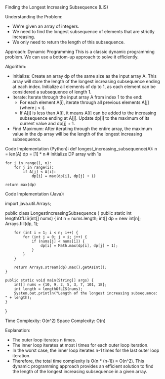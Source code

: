 Finding the Longest Increasing Subsequence (LIS)

Understanding the Problem:
 * We're given an array of integers.
 * We need to find the longest subsequence of elements that are strictly increasing.
 * We only need to return the length of this subsequence.

Approach: Dynamic Programming
This is a classic dynamic programming problem. We can use a bottom-up approach to solve it efficiently.

Algorithm:
 * Initialize: Create an array dp of the same size as the input array A. This array will store the length of the longest increasing subsequence ending at each index. Initialize all elements of dp to 1, as each element can be considered a subsequence of length 1.
 * Iterate: Iterate through the input array A from index 1 to the end:
   * For each element A[i], iterate through all previous elements A[j] (where j < i).
   * If A[j] is less than A[i], it means A[i] can be added to the increasing subsequence ending at A[j]. Update dp[i] to the maximum of its current value and dp[j] + 1.
 * Find Maximum: After iterating through the entire array, the maximum value in the dp array will be the length of the longest increasing subsequence.

Code Implementation (Python):
def longest_increasing_subsequence(A):
    n = len(A)
    dp = [1] * n  # Initialize DP array with 1s

    for i in range(1, n):
        for j in range(i):
            if A[j] < A[i]:
                dp[i] = max(dp[i], dp[j] + 1)

    return max(dp)

Code Implementation (Java):

import java.util.Arrays;

public class LongestIncreasingSubsequence {
    public static int lengthOfLIS(int[] nums) {
        int n = nums.length;
        int[] dp = new int[n];
        Arrays.fill(dp, 1);

        for (int i = 1; i < n; i++) {
            for (int j = 0; j < i; j++) {
                if (nums[j] < nums[i]) {
                    dp[i] = Math.max(dp[i], dp[j] + 1);
                }
            }
        }

        return Arrays.stream(dp).max().getAsInt();
    }

    public static void main(String[] args) {
        int[] nums = {10, 9, 2, 5, 3, 7, 101, 18};
        int length = lengthOfLIS(nums);
        System.out.println("Length of the longest increasing subsequence: " + length);
    }
}


Time Complexity: O(n^2)
Space Complexity: O(n)

Explanation:
 * The outer loop iterates n times.
 * The inner loop iterates at most i times for each outer loop iteration.
 * In the worst case, the inner loop iterates n-1 times for the last outer loop iteration.
 * Therefore, the total time complexity is O(n * (n-1)) ≈ O(n^2).
This dynamic programming approach provides an efficient solution to find the length of the longest increasing subsequence in a given array.
